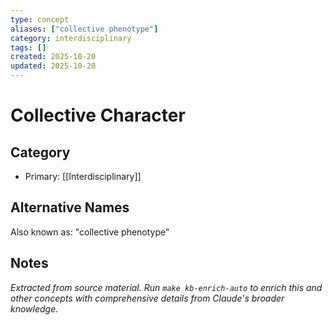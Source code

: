 ```yaml
---
type: concept
aliases: ["collective phenotype"]
category: interdisciplinary
tags: []
created: 2025-10-20
updated: 2025-10-20
---
```


# Collective Character

## Category

- Primary: [[Interdisciplinary]]

## Alternative Names

Also known as: "collective phenotype"

## Notes

*Extracted from source material. Run `make kb-enrich-auto` to enrich this and other concepts with comprehensive details from Claude's broader knowledge.*
